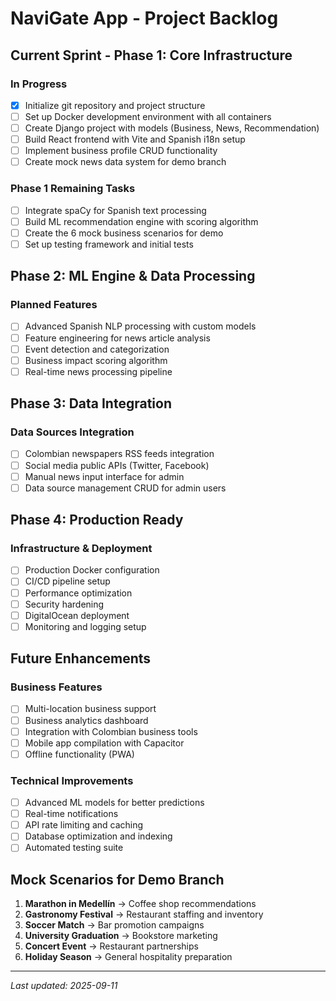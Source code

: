 # NaviGate App - Project Backlog

## Current Sprint - Phase 1: Core Infrastructure

### In Progress
- [x] Initialize git repository and project structure
- [ ] Set up Docker development environment with all containers
- [ ] Create Django project with models (Business, News, Recommendation)
- [ ] Build React frontend with Vite and Spanish i18n setup
- [ ] Implement business profile CRUD functionality
- [ ] Create mock news data system for demo branch

### Phase 1 Remaining Tasks
- [ ] Integrate spaCy for Spanish text processing
- [ ] Build ML recommendation engine with scoring algorithm
- [ ] Create the 6 mock business scenarios for demo
- [ ] Set up testing framework and initial tests

## Phase 2: ML Engine & Data Processing

### Planned Features
- [ ] Advanced Spanish NLP processing with custom models
- [ ] Feature engineering for news article analysis
- [ ] Event detection and categorization
- [ ] Business impact scoring algorithm
- [ ] Real-time news processing pipeline

## Phase 3: Data Integration

### Data Sources Integration
- [ ] Colombian newspapers RSS feeds integration
- [ ] Social media public APIs (Twitter, Facebook)
- [ ] Manual news input interface for admin
- [ ] Data source management CRUD for admin users

## Phase 4: Production Ready

### Infrastructure & Deployment
- [ ] Production Docker configuration
- [ ] CI/CD pipeline setup
- [ ] Performance optimization
- [ ] Security hardening
- [ ] DigitalOcean deployment
- [ ] Monitoring and logging setup

## Future Enhancements

### Business Features
- [ ] Multi-location business support
- [ ] Business analytics dashboard
- [ ] Integration with Colombian business tools
- [ ] Mobile app compilation with Capacitor
- [ ] Offline functionality (PWA)

### Technical Improvements  
- [ ] Advanced ML models for better predictions
- [ ] Real-time notifications
- [ ] API rate limiting and caching
- [ ] Database optimization and indexing
- [ ] Automated testing suite

## Mock Scenarios for Demo Branch

1. **Marathon in Medellín** → Coffee shop recommendations
2. **Gastronomy Festival** → Restaurant staffing and inventory
3. **Soccer Match** → Bar promotion campaigns
4. **University Graduation** → Bookstore marketing
5. **Concert Event** → Restaurant partnerships
6. **Holiday Season** → General hospitality preparation

---

*Last updated: 2025-09-11*